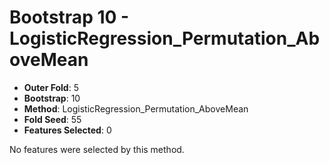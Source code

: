 # Bootstrap 10 - LogisticRegression_Permutation_AboveMean

- **Outer Fold**: 5
- **Bootstrap**: 10
- **Method**: LogisticRegression_Permutation_AboveMean
- **Fold Seed**: 55
- **Features Selected**: 0

No features were selected by this method.
